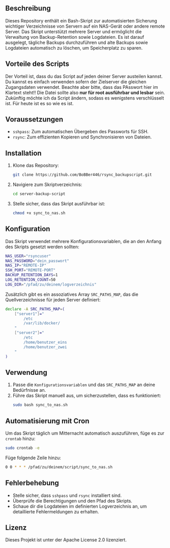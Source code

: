 ## Beschreibung
Dieses Repository enthält ein Bash-Skript zur automatisierten Sicherung wichtiger Verzeichnisse von Servern auf ein NAS-Gerät oder andere remote Server. Das Skript unterstützt mehrere Server und ermöglicht die Verwaltung von Backup-Retention sowie Logdateien. 
Es ist darauf ausgelegt, tägliche Backups durchzuführen und alte Backups sowie Logdateien automatisch zu löschen, um Speicherplatz zu sparen.

## Vorteile des Scripts
Der Vorteil ist, dass du das Script auf jeden deiner Server austeilen kannst. Du kannst es einfach verwenden  sofern der Zielserver die gleichen Zugangsdaten verwendet.
Beachte aber bitte, dass das PAsswort hier im Klartext steht!! Die Datei sollte also **nur für root ausführbar und lesbar** sein. Zukünftig möchte ich da Script ändern, sodass es wenigstens verschlüsselt ist. Für heute ist es so wie es ist.

## Voraussetzungen
- `sshpass`: Zum automatischen Übergeben des Passworts für SSH.
- `rsync`: Zum effizienten Kopieren und Synchronisieren von Dateien.

## Installation
1. Klone das Repository:
    ```sh
    git clone https://github.com/BoBBer446/rsync_backupscript.git
    ```
2. Navigiere zum Skriptverzeichnis:
    ```sh
    cd server-backup-script
    ```

3. Stelle sicher, dass das Skript ausführbar ist:
    ```sh
    chmod +x sync_to_nas.sh
    ```

## Konfiguration
Das Skript verwendet mehrere Konfigurationsvariablen, die an den Anfang des Skripts gesetzt werden sollten:

```bash
NAS_USER="rsyncuser"
NAS_PASSWORD="dein_passwort"
NAS_IP="REMOTE-IP"
SSH_PORT="REMOTE-PORT"
BACKUP_RETENTION_DAYS=1
LOG_RETENTION_COUNT=50
LOG_DIR="/pfad/zu/deinem/logverzeichnis"
```

Zusätzlich gibt es ein assoziatives Array `SRC_PATHS_MAP`, das die Quellverzeichnisse für jeden Server definiert:

```bash
declare -A SRC_PATHS_MAP=(
    ["server1"]="
        /etc
        /var/lib/docker/
    "
    ["server2"]="
        /etc
        /home/benutzer_eins
        /home/benutzer_zwei
    "
)
```

## Verwendung
1. Passe die `Konfigurationsvariablen` und das `SRC_PATHS_MAP` an deine Bedürfnisse an.
2. Führe das Skript manuell aus, um sicherzustellen, dass es funktioniert:
    ```sh
    sudo bash sync_to_nas.sh
    ```

## Automatisierung mit Cron
Um das Skript täglich um Mitternacht automatisch auszuführen, füge es zur `crontab` hinzu:

```sh
sudo crontab -e
```

Füge folgende Zeile hinzu:

```sh
0 0 * * * /pfad/zu/deinem/script/sync_to_nas.sh
```

## Fehlerbehebung
- Stelle sicher, dass `sshpass` und `rsync` installiert sind.
- Überprüfe die Berechtigungen und den Pfad des Skripts.
- Schaue dir die Logdateien im definierten Logverzeichnis an, um detaillierte Fehlermeldungen zu erhalten.

## Lizenz
Dieses Projekt ist unter der Apache License 2.0 lizenziert.
